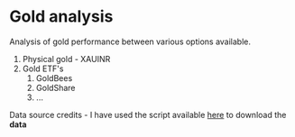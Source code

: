 # Gold analysis

Analysis of gold performance between various options available.
1. Physical gold - XAUINR
2. Gold ETF's
   1. GoldBees
   2. GoldShare
   3. ...


Data source credits - I have used the script available [here](https://github.com/rushic24/tradingview-scraper) to download the **data**